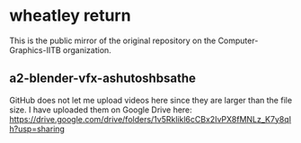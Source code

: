 # wheatley return

This is the public mirror of the original repository on the Computer-Graphics-IITB organization. 

## a2-blender-vfx-ashutoshbsathe

GitHub does not let me upload videos here since they are larger than the file size. I have uploaded them on Google Drive here: https://drive.google.com/drive/folders/1v5Rklikl6cCBx2IvPX8fMNLz_K7y8qIh?usp=sharing
